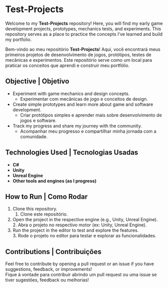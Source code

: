 # Test-Projects

Welcome to my **Test-Projects** repository! Here, you will find my early game development projects, prototypes, mechanics tests, and experiments. This repository serves as a place to practice the concepts I’ve learned and build my portfolio.  

Bem-vindo ao meu repositório **Test-Projects**! Aqui, você encontrará meus primeiros projetos de desenvolvimento de jogos, protótipos, testes de mecânicas e experimentos. Este repositório serve como um local para praticar os conceitos que aprendi e construir meu portfólio.

## Objective | Objetivo

- Experiment with game mechanics and design concepts.  
  - Experimentar com mecânicas de jogo e conceitos de design.
- Create simple prototypes and learn more about game and software development.  
  - Criar protótipos simples e aprender mais sobre desenvolvimento de jogos e software.
- Track my progress and share my journey with the community.  
  - Acompanhar meu progresso e compartilhar minha jornada com a comunidade.

## Technologies Used | Tecnologias Usadas

- **C#**  
- **Unity**  
- **Unreal Engine**  
- **Other tools and engines (as I progress)**  

## How to Run | Como Rodar

1. Clone this repository.  
   1. Clone este repositório.
2. Open the project in the respective engine (e.g., Unity, Unreal Engine).  
   2. Abra o projeto no respectivo motor (ex: Unity, Unreal Engine).
3. Run the project in the editor to test and explore the features.  
   3. Rode o projeto no editor para testar e explorar as funcionalidades.

## Contributions | Contribuições

Feel free to contribute by opening a pull request or an issue if you have suggestions, feedback, or improvements!  
Fique à vontade para contribuir abrindo um pull request ou uma issue se tiver sugestões, feedback ou melhorias!
